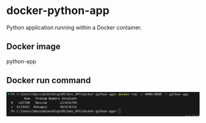 # docker-python-app
Python application running within a Docker container.

## Docker image
python-app

## Docker run command
![exécution du code via la commande docker run](execution_code.png)
